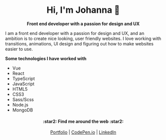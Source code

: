 <h1 align="center">Hi, I'm Johanna 👋 </h1>
<p align="center"><b>Front end developer with a passion for design and UX</b></p>

I am a front end developer with a passion for design and UX, and an ambition is to create nice looking, user friendly websites. I love working with transitions, animations, UI design and figuring out how to make websites easier to use.

**Some technologies I have worked with**
- Vue
- React
- TypeScript
- JavaScript
- HTML5
- CSS3
- Sass/Scss
- Node.js
- MongoDB

<h4 align="center"> :star2:  Find me around the web :star2: </h4>
<p align="center">
  <a href="https://jensengbg-johanna-jansson.github.io/portfolio/#/">Portfolio</a> |
  <a href="https://codepen.io/YonaJansson">CodePen.io</a> |
  <a href="https://www.linkedin.com/in/johannajansson1/">LinkedIn</a>
</p>

<!--
**jensengbg-johanna-jansson/jensengbg-johanna-jansson** is a ✨ _special_ ✨ repository because its `README.md` (this file) appears on your GitHub profile.

Here are some ideas to get you started:

- 🔭 I’m currently working on ...
- 🌱 I’m currently learning ...
- 👯 I’m looking to collaborate on ...
- 🤔 I’m looking for help with ...
- 💬 Ask me about ...
- 📫 How to reach me: ...
- 😄 Pronouns: ...
- ⚡ Fun fact: ...
-->
